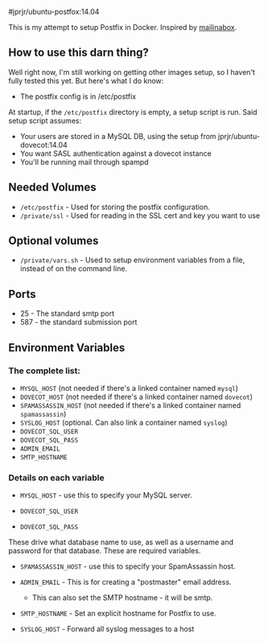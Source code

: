 #jprjr/ubuntu-postfox:14.04

This is my attempt to setup Postfix in Docker. Inspired by [mailinabox](https://github.com/mail-in-a-box/mailinabox).

## How to use this darn thing?

Well right now, I'm still working on getting other images setup, so I haven't fully tested this yet. But here's what
I do know:

* The postfix config is in /etc/postfix

At startup, if the `/etc/postfix` directory is empty, a setup script is run. Said
setup script assumes:

* Your users are stored in a MySQL DB, using the setup from jprjr/ubuntu-dovecot:14.04
* You want SASL authentication against a dovecot instance
* You'll be running mail through spampd

## Needed Volumes

* `/etc/postfix` - Used for storing the postfix configuration.
* `/private/ssl` - Used for reading in the SSL cert and key you want to use

## Optional volumes

* `/private/vars.sh` - Used to setup environment variables from a file, instead
of on the command line.

## Ports

* 25 - The standard smtp port
* 587 - the standard submission port

## Environment Variables

### The complete list:

* `MYSQL_HOST` (not needed if there's a linked container named `mysql`)
* `DOVECOT_HOST` (not needed if there's a linked container named `dovecot`)
* `SPAMASSASSIN_HOST` (not needed if there's a linked container named `spamassassin`)
* `SYSLOG_HOST` (optional. Can also link a container named `syslog`)
* `DOVECOT_SQL_USER`
* `DOVECOT_SQL_PASS`
* `ADMIN_EMAIL`
* `SMTP_HOSTNAME`

### Details on each variable

* `MYSQL_HOST` - use this to specify your MySQL server.

* `DOVECOT_SQL_USER`
* `DOVECOT_SQL_PASS`

These drive what database name to use, as well as a username and password
for that database. These are required variables.

* `SPAMASSASSIN_HOST` - use this to specify your SpamAssassin host.

* `ADMIN_EMAIL` - This is for creating a "postmaster" email address.
  * This can also set the SMTP hostname - it will be smtp.<domain>

* `SMTP_HOSTNAME` - Set an explicit hostname for Postfix to use.

* `SYSLOG_HOST` - Forward all syslog messages to a host
